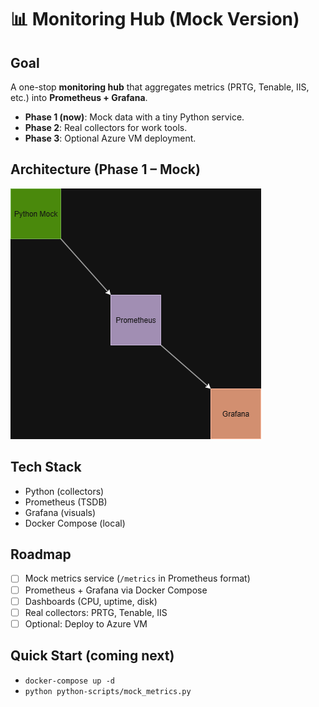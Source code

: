 # 📊 Monitoring Hub (Mock Version)

## Goal
A one-stop **monitoring hub** that aggregates metrics (PRTG, Tenable, IIS, etc.) into **Prometheus + Grafana**.

- **Phase 1 (now)**: Mock data with a tiny Python service.
- **Phase 2**: Real collectors for work tools.
- **Phase 3**: Optional Azure VM deployment.

## Architecture (Phase 1 – Mock)

![Architecture Diagram](docs/architecture-diagram.png)

## Tech Stack
- Python (collectors)
- Prometheus (TSDB)
- Grafana (visuals)
- Docker Compose (local)

## Roadmap
- [ ] Mock metrics service (`/metrics` in Prometheus format)
- [ ] Prometheus + Grafana via Docker Compose
- [ ] Dashboards (CPU, uptime, disk)
- [ ] Real collectors: PRTG, Tenable, IIS
- [ ] Optional: Deploy to Azure VM

## Quick Start (coming next)
- `docker-compose up -d`
- `python python-scripts/mock_metrics.py`
